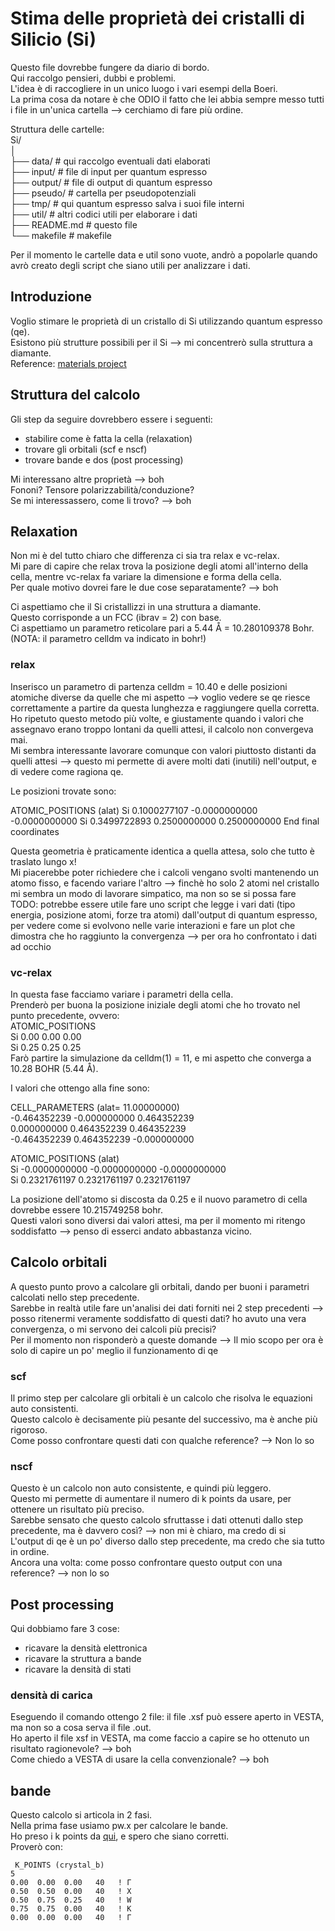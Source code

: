 # Stima delle proprietà dei cristalli di Silicio (Si)

Questo file dovrebbe fungere da diario di bordo.  
Qui raccolgo pensieri, dubbi e problemi.  
L'idea è di raccogliere in un unico luogo i vari esempi della Boeri.  
La prima cosa da notare è che ODIO il fatto che lei abbia sempre messo tutti i file in un'unica cartella --> cerchiamo di fare più ordine.

Struttura delle cartelle:  
Si/  
│  
├── data/        # qui raccolgo eventuali dati elaborati  
├── input/       # file di input per quantum espresso  
├── output/      # file di output di quantum espresso  
├── pseudo/      # cartella per pseudopotenziali  
├── tmp/        # qui quantum espresso salva i suoi file interni  
├── util/        # altri codici utili per elaborare i dati  
├── README.md    # questo file  
└── makefile     # makefile  

Per il momento le cartelle data e util sono vuote, andrò a popolarle quando avrò creato degli script che siano utili per analizzare i dati.

## Introduzione

Voglio stimare le proprietà di un cristallo di Si utilizzando quantum espresso (qe).  
Esistono più strutture possibili per il Si --> mi concentrerò sulla struttura a diamante.  
Reference: [materials project](https://next-gen.materialsproject.org/materials/mp-149?chemsys=Si)

## Struttura del calcolo

Gli step da seguire dovrebbero essere i seguenti:
- stabilire come è fatta la cella (relaxation)
- trovare gli orbitali (scf e nscf)
- trovare bande e dos (post processing)

Mi interessano altre proprietà --> boh  
Fononi? Tensore polarizzabilità/conduzione?  
Se mi interessassero, come li trovo? --> boh

## Relaxation

Non mi è del tutto chiaro che differenza ci sia tra relax e vc-relax.  
Mi pare di capire che relax trova la posizione degli atomi all'interno della cella, mentre vc-relax fa variare la dimensione e forma della cella.  
Per quale motivo dovrei fare le due cose separatamente? --> boh  

Ci aspettiamo che il Si cristallizzi in una struttura a diamante.  
Questo corrisponde a un FCC (ibrav = 2) con base.  
Ci aspettiamo un parametro reticolare pari a 5.44 Å = 10.280109378 Bohr.  
(NOTA: il parametro celldm va indicato in bohr!)

### relax

Inserisco un parametro di partenza celldm = 10.40 e delle posizioni atomiche diverse da quelle che mi aspetto --> voglio vedere se qe riesce correttamente a partire da questa lunghezza e raggiungere quella corretta.  
Ho ripetuto questo metodo più volte, e giustamente quando i valori che assegnavo erano troppo lontani da quelli attesi, il calcolo non convergeva mai.  
Mi sembra interessante lavorare comunque con valori piuttosto distanti da quelli attesi --> questo mi permette di avere molti dati (inutili) nell'output, e di vedere come ragiona qe.

Le posizioni trovate sono:

ATOMIC_POSITIONS (alat)
Si               0.1000277107       -0.0000000000       -0.0000000000
Si               0.3499722893        0.2500000000        0.2500000000
End final coordinates

Questa geometria è praticamente identica a quella attesa, solo che tutto è traslato lungo x!  
Mi piacerebbe poter richiedere che i calcoli vengano svolti mantenendo un atomo fisso, e facendo variare l'altro --> finchè ho solo 2 atomi nel cristallo mi sembra un modo di lavorare simpatico, ma non so se si possa fare  
TODO: potrebbe essere utile fare uno script che legge i vari dati (tipo energia, posizione atomi, forze tra atomi) dall'output di quantum espresso, per vedere come si evolvono nelle varie interazioni e fare un plot che dimostra che ho raggiunto la convergenza --> per ora ho confrontato i dati ad occhio

### vc-relax

In questa fase facciamo variare i parametri della cella.  
Prenderò per buona la posizione iniziale degli atomi che ho trovato nel punto precedente, ovvero:  
ATOMIC_POSITIONS  
Si   0.00   0.00   0.00  
Si   0.25   0.25   0.25  
Farò partire la simulazione da celldm(1) = 11, e mi aspetto che converga a 10.28 BOHR (5.44 Å).

I valori che ottengo alla fine sono:

CELL_PARAMETERS (alat= 11.00000000)  
  -0.464352239  -0.000000000   0.464352239  
   0.000000000   0.464352239   0.464352239  
  -0.464352239   0.464352239  -0.000000000  

ATOMIC_POSITIONS (alat)  
Si              -0.0000000000       -0.0000000000       -0.0000000000  
Si               0.2321761197        0.2321761197        0.2321761197  

La posizione dell'atomo si discosta da 0.25 e il nuovo parametro di cella dovrebbe essere 10.215749258 bohr.  
Questi valori sono diversi dai valori attesi, ma per il momento mi ritengo soddisfatto --> penso di esserci andato abbastanza vicino.

## Calcolo orbitali

A questo punto provo a calcolare gli orbitali, dando per buoni i parametri calcolati nello step precedente.  
Sarebbe in realtà utile fare un'analisi dei dati forniti nei 2 step precedenti --> posso ritenermi veramente soddisfatto di questi dati? ho avuto una vera convergenza, o mi servono dei calcoli più precisi?  
Per il momento non risponderò a queste domande --> Il mio scopo per ora è solo di capire un po' meglio il funzionamento di qe

### scf

Il primo step per calcolare gli orbitali è un calcolo che risolva le equazioni auto consistenti.  
Questo calcolo è decisamente più pesante del successivo, ma è anche più rigoroso.  
Come posso confrontare questi dati con qualche reference? --> Non lo so  

### nscf

Questo è un calcolo non auto consistente, e quindi più leggero.  
Questo mi permette di aumentare il numero di k points da usare, per ottenere un risultato più preciso.  
Sarebbe sensato che questo calcolo sfruttasse i dati ottenuti dallo step precedente, ma è davvero così? --> non mi è chiaro, ma credo di si  
L'output di qe è un po' diverso dallo step precedente, ma credo che sia tutto in ordine.  
Ancora una volta: come posso confrontare questo output con una reference? --> non lo so

## Post processing

Qui dobbiamo fare 3 cose:
- ricavare la densità elettronica
- ricavare la struttura a bande
- ricavare la densità di stati

### densità di carica

Eseguendo il comando ottengo 2 file: il file .xsf può essere aperto in VESTA, ma non so a cosa serva il file .out.  
Ho aperto il file xsf in VESTA, ma come faccio a capire se ho ottenuto un risultato ragionevole? --> boh  
Come chiedo a VESTA di usare la cella convenzionale? --> boh  

## bande

Questo calcolo si articola in 2 fasi.  
Nella prima fase usiamo pw.x per calcolare le bande.  
Ho preso i k points da [qui](https://www.vasp.at/wiki/index.php/KPOINTS), e spero che siano corretti.  
Proverò con:
```
 K_POINTS (crystal_b)
5
0.00  0.00  0.00   40   ! Γ
0.50  0.50  0.00   40   ! X
0.50  0.75  0.25   40   ! W
0.75  0.75  0.00   40   ! K
0.00  0.00  0.00   40   ! Γ
```